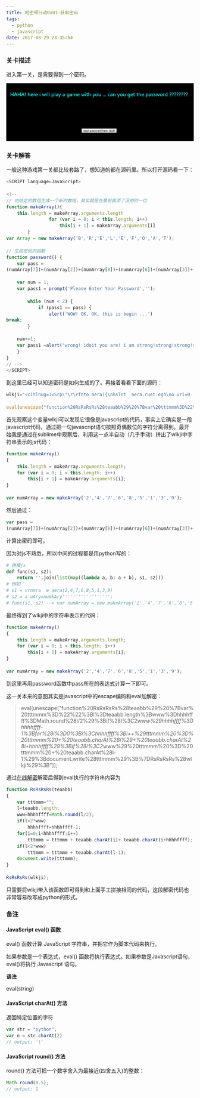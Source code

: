 ```yaml
---
title: 哈密顿行动0x01-获取密码
tags:
  - python
  - javascript
date: 2017-08-29 23:35:54
---
```


### 关卡描述

进入第一关，是需要得到一个密码。

![hmdxd01-1](/images/hmdxd01-1.png)

### 关卡解答

一般这种游戏第一关都比较套路了，想知道的都在源码里。所以打开源码看一下：

```javascript
<SCRIPT language=JavaScript>

<!--
// 由给定的数组生成一个新的数组，其实就是在最前面添了没用的一位
function makeArray(){
	this.length = makeArray.arguments.length 
        		for (var i = 0; i < this.length; i++)
        			this[i + 1] = makeArray.arguments[i]
    	}
var Array = new makeArray('B','R','E','L','E','F','O','A','T');

// 生成密码的函数
function password() {
	var pass =
(numArray[7])+(numArray[2])+(numArray[8])+(numArray[6])+(numArray[3])+(numArray[1])+(numArray[5])+(numArray[9])+(numArray[4])+(numArray[6])+(numArray[8])+(numArray[3])+(numArray[1])+(numArray[5])+(numArray[2])+(numArray[6])+(numArray[3])+(numArray[9])+(numArray[7])+(numArray[4])+(numArray[4])+(numArray[4])+(numArray[2])+(numArray[8])+(numArray[6]);

	var num = 1;
	var pass1 = prompt('Please Enter Your Password','');

		while (num < 2) {
			if (pass1 == pass) {
				alert('WOW! OK, OK, this is begin ...')
break;
		} 

	num+=1;
	var pass1 =alert("wrong! idoit you are! i am strong!strong!strong!strong!strong!strong!strong!")
	}
}
// -->
</SCRIPT>

```

到这里已经可以知道密码是如何生成的了。再接着看看下面的源码：

```javascript
wlkji="<citlnug=JvSrp\"\r\rfnto aera({\nhslnt  aera.ruet.egh\no vri=0   hslnt;i+\rti[  ]=mkAryagmnsi\r}\na uAry=nwmkAry'''''''''''''''''';/citsrp agae\"aacit>\n\nucinmkAry)\rti.egh=mkAryagmnslnt\rfr(a   ;i<ti.egh +)\nhsi+1  aera.ruet[]\n\rvrnmra  e aera(2,4,7,6,8,5,1,3,9)<srp>";

eval(unescape("function%20RsRsRsRs%28teaabb%29%20%7Bvar%20tttmmm%3D%22%22%3Bl%3Dteaabb.length%3Bwww%3Dhhhhffff%3DMath.round%28l/2%29%3Bif%28l%3C2*www%29hhhhffff%3Dhhhhffff-1%3Bfor%28i%3D0%3Bi%3Chhhhffff%3Bi++%29tttmmm%20%3D%20tttmmm%20+%20teaabb.charAt%28i%29+%20teaabb.charAt%28i+hhhhffff%29%3Bif%28l%3C2*www%29%20tttmmm%20%3D%20tttmmm%20+%20teaabb.charAt%28l-1%29%3Bdocument.write%28tttmmm%29%3B%7DRsRsRsRs%28wlkji%29%3B"));

```

首先观察这个变量wlkji可以发现它很像是javascript的代码，事实上它确实是一段javascript代码，通过把一句javascript语句按照奇偶数位的字符分离得到。最开始我是通过在sublime中观察后，利用这一点半自动（几乎手动）拼出了wlkji中字符串表示的js代码：

```javascript
function makeArray()
{
    this.length = makeArray.arguments.length;
    for (var i = 0; i < this.length; i++)
        this[i + 1] = makeArray.arguments[i];
}

var numArray = new makeArray('2','4','7','6','8','5','1','3','9');
```

然后通过：

```javascript
var pass =
(numArray[7])+(numArray[2])+(numArray[8])+(numArray[6])+(numArray[3])+(numArray[1])+(numArray[5])+(numArray[9])+(numArray[4])+(numArray[6])+(numArray[8])+(numArray[3])+(numArray[1])+(numArray[5])+(numArray[2])+(numArray[6])+(numArray[3])+(numArray[9])+(numArray[7])+(numArray[4])+(numArray[4])+(numArray[4])+(numArray[2])+(numArray[8])+(numArray[6]);
```

计算出密码即可。

因为对js不熟悉，所以中间的过程都是用python写的：

```python
# 拼接js
def func(s1, s2):
    return ''.join(list(map((lambda a, b: a + b), s1, s2)))
# 例如：
# s1 = vrnmra  e aera(2,4,7,6,8,5,1,3,9)
# s2 = a uAry=nwmkAry'''''''''''''''''';
# func(s1, s2) --> var numArray = new makeArray('2','4','7','6','8','5','1','3','9');
```

最终得到了wlkji中的字符串表示的代码：

```javascript
function makeArray()
{
    this.length = makeArray.arguments.length;
    for (var i = 0; i < this.length; i++)
        this[i + 1] = makeArray.arguments[i];
}

var numArray = new makeArray('2','4','7','6','8','5','1','3','9');
```

到这里再用password函数中pass所在的表达式计算一下即可。

这一关本来的意图其实是javascript中的escape编码和eval加解密：

> eval(unescape("function%20RsRsRsRs%28teaabb%29%20%7Bvar%20tttmmm%3D%22%22%3Bl%3Dteaabb.length%3Bwww%3Dhhhhffff%3DMath.round%28l/2%29%3Bif%28l%3C2*www%29hhhhffff%3Dhhhhffff-1%3Bfor%28i%3D0%3Bi%3Chhhhffff%3Bi++%29tttmmm%20%3D%20tttmmm%20+%20teaabb.charAt%28i%29+%20teaabb.charAt%28i+hhhhffff%29%3Bif%28l%3C2*www%29%20tttmmm%20%3D%20tttmmm%20+%20teaabb.charAt%28l-1%29%3Bdocument.write%28tttmmm%29%3B%7DRsRsRsRs%28wlkji%29%3B"));

通过[在线解密](http://www.bejson.com/enc/eval_package/)解密后得到eval执行的字符串内容为

```javascript
function RsRsRsRs(teaabb) 
{
    var tttmmm="";
    l=teaabb.length;
    www=hhhhffff=Math.round(l/2);
    if(l<2*www)
        hhhhffff=hhhhffff-1;
    for(i=0;i<hhhhffff;i++)
        tttmmm = tttmmm + teaabb.charAt(i)+ teaabb.charAt(i+hhhhffff);
    if(l<2*www)
        tttmmm = tttmmm + teaabb.charAt(l-1);
    document.write(tttmmm);
}

RsRsRsRs(wlkji);
```

只需要将wlkji带入该函数即可得到和上面手工拼接相同的代码，这段解密代码也非常容易改写成python的形式。

### 备注

#### JavaScript eval() 函数

eval() 函数计算 JavaScript 字符串，并把它作为脚本代码来执行。

如果参数是一个表达式，eval() 函数将执行表达式。如果参数是Javascript语句，eval()将执行 Javascript 语句。

**语法**

eval(*string*)

#### JavaScript charAt() 方法

返回特定位置的字符

```javascript
var str = "python";
var n = str.charAt(2)
// output: 't'
```

#### JavaScript round() 方法

round() 方法可把一个数字舍入为最接近(四舍五入)的整数：

```javascript
Math.round(0.5);
// output: 1
```







